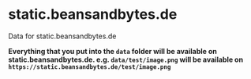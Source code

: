 # static.beansandbytes.de
Data for static.beansandbytes.de

**Everything that you put into the `data` folder will be available on static.beansandbytes.de. e.g. `data/test/image.png` will be available on `https://static.beansandbytes.de/test/image.png`**
